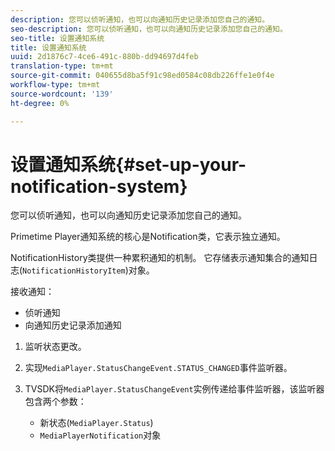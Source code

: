 ```yaml
---
description: 您可以侦听通知，也可以向通知历史记录添加您自己的通知。
seo-description: 您可以侦听通知，也可以向通知历史记录添加您自己的通知。
seo-title: 设置通知系统
title: 设置通知系统
uuid: 2d1876c7-4ce6-491c-880b-dd94697d4feb
translation-type: tm+mt
source-git-commit: 040655d8ba5f91c98ed0584c08db226ffe1e0f4e
workflow-type: tm+mt
source-wordcount: '139'
ht-degree: 0%

---
```



# 设置通知系统{#set-up-your-notification-system}

您可以侦听通知，也可以向通知历史记录添加您自己的通知。

Primetime Player通知系统的核心是Notification类，它表示独立通知。

NotificationHistory类提供一种累积通知的机制。 它存储表示通知集合的通知日志(`NotificationHistoryItem`)对象。

接收通知：

* 侦听通知
* 向通知历史记录添加通知

1. 监听状态更改。
1. 实现`MediaPlayer.StatusChangeEvent.STATUS_CHANGED`事件监听器。
1. TVSDK将`MediaPlayer.StatusChangeEvent`实例传递给事件监听器，该监听器包含两个参数：

   * 新状态(`MediaPlayer.Status`)
   * `MediaPlayerNotification`对象

